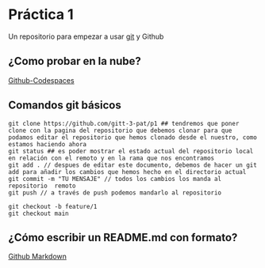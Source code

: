 # Práctica 1

Un repositorio para empezar a usar [git](https://git-scm.com/) y Github

## ¿Como probar en la nube?

[Github-Codespaces](https://github.com/features/codespaces)

## Comandos git básicos

```
git clone https://github.com/gitt-3-pat/p1 ## tendremos que poner clone con la pagina del repositorio que debemos clonar para que podamos editar el repositorio que hemos clonado desde el nuestro, como estamos haciendo ahora
git status ## es poder mostrar el estado actual del repositorio local en relación con el remoto y en la rama que nos encontramos
git add . // despues de editar este documento, debemos de hacer un git add para añadir los cambios que hemos hecho en el directorio actual
git commit -m "TU MENSAJE" // todos los cambios los manda al repositorio  remoto
git push // a través de push podemos mandarlo al repositorio 

git checkout -b feature/1
git checkout main
```

## ¿Cómo escribir un README.md con formato?

[Github Markdown](https://docs.github.com/es/get-started/writing-on-github/getting-started-with-writing-and-formatting-on-github/basic-writing-and-formatting-syntax)
